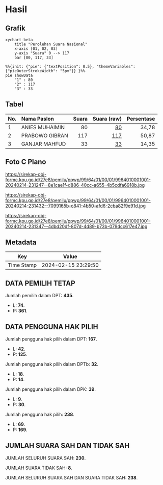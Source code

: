 # Hasil

## Grafik

```mermaid
xychart-beta
    title "Perolehan Suara Nasional"
    x-axis [01, 02, 03]
    y-axis "Suara" 0 --> 117
    bar [80, 117, 33]
```

```mermaid
%%{init: {"pie": {"textPosition": 0.5}, "themeVariables": {"pieOuterStrokeWidth": "5px"}} }%%
pie showData
    "1" : 80
    "2" : 117
    "3" : 33
```

## Tabel

| No. | Nama Paslon    | Suara | Suara (raw) | Persentase |
|:--- |:-------------- | -----:| -----------:| ----------:|
| 1   | ANIES MUHAIMIN | 80    | [80][p-1]   | 34,78      |
| 2   | PRABOWO GIBRAN | 117   | [117][p-2]  | 50,87      |
| 3   | GANJAR MAHFUD  | 33    | [33][p-3]   | 14,35      |


[p-1]: https://github.com/gigit-pemilu/pemilu-2024/blob/main/pilpres/hitung-suara/sub/99-luar-negeri/sub/64-kuwait-city-kuwait/sub/01-kuwait-city-kuwait/sub/0001-kuwait-city-kuwait/sub/001-tps/sub/paslon-1.txt
[p-2]: https://github.com/gigit-pemilu/pemilu-2024/blob/main/pilpres/hitung-suara/sub/99-luar-negeri/sub/64-kuwait-city-kuwait/sub/01-kuwait-city-kuwait/sub/0001-kuwait-city-kuwait/sub/001-tps/sub/paslon-2.txt
[p-3]: https://github.com/gigit-pemilu/pemilu-2024/blob/main/pilpres/hitung-suara/sub/99-luar-negeri/sub/64-kuwait-city-kuwait/sub/01-kuwait-city-kuwait/sub/0001-kuwait-city-kuwait/sub/001-tps/sub/paslon-3.txt

## Foto C Plano

https://sirekap-obj-formc.kpu.go.id/27e8/pemilu/ppwp/99/64/01/00/01/9964010001001-20240214-231247--8e1cae1f-d886-40cc-a655-4b5cdfa6918b.jpg

https://sirekap-obj-formc.kpu.go.id/27e8/pemilu/ppwp/99/64/01/00/01/9964010001001-20240214-231432--7099165b-c841-4b50-afd6-2cba82f9e91d.jpg

https://sirekap-obj-formc.kpu.go.id/27e8/pemilu/ppwp/99/64/01/00/01/9964010001001-20240214-231347--4dbd20df-807d-4d89-b73b-079dcc617e47.jpg


## Metadata

| Key        | Value               |
| ---------- | ------------------- |
| Time Stamp | 2024-02-15 23:29:50 |


## DATA PEMILIH TETAP

Jumlah pemilih dalam DPT: **435**.
 * L: **74**.
 * P: **361**.

## DATA PENGGUNA HAK PILIH

Jumlah pengguna hak pilih dalam DPT: **167**.
 * L: **42**.
 * P: **125**.

Jumlah pengguna hak pilih dalam DPTb: **32**.
 * L: **18**.
 * P: **14**.

Jumlah pengguna hak pilih dalam DPK: **39**.
 * L: **9**.
 * P: **30**.

Jumlah pengguna hak pilih: **238**.
 * L: **69**.
 * P: **169**.

## JUMLAH SUARA SAH DAN TIDAK SAH

JUMLAH SELURUH SUARA SAH: **230**.

JUMLAH SUARA TIDAK SAH: **8**.

JUMLAH SELURUH SUARA SAH DAN SUARA TIDAK SAH: **238**.


